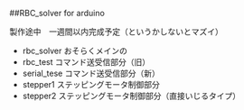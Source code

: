 ##RBC_solver for arduino

製作途中　一週間以内完成予定（というかしないとマズイ）


* rbc_solver おそらくメインの
* rbc_test コマンド送受信部分（旧）
* serial_tese コマンド送受信部分（新）
* stepper1 ステッピングモータ制御部分
* stepper2 ステッピングモータ制御部分（直接いじるタイプ）
